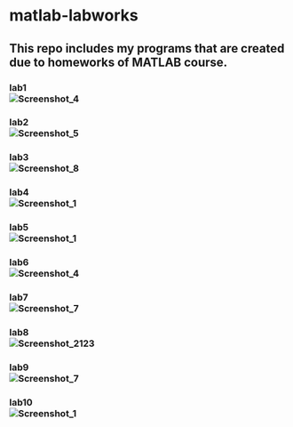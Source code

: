 # matlab-labworks
## This repo includes my programs that are created due to homeworks of MATLAB course.
### lab1 <br> ![Screenshot_4](https://user-images.githubusercontent.com/79810945/138760474-3135d5a5-52db-4466-9223-0464f7baa18a.png)
### lab2 <br> ![Screenshot_5](https://user-images.githubusercontent.com/79810945/138760555-239d5c05-c6a2-4e80-af4f-c8dedc1a18ff.png)
### lab3 <br> ![Screenshot_8](https://user-images.githubusercontent.com/79810945/138760576-ea5b4b02-d71a-4574-8a2e-4ee2da3ef25e.png)
### lab4 <br> ![Screenshot_1](https://user-images.githubusercontent.com/79810945/140231550-c2c523b7-a56f-4193-bf23-38955808b053.jpg)
### lab5 <br> ![Screenshot_1](https://user-images.githubusercontent.com/79810945/140708326-eb0ddd26-d845-4cf8-b110-3c6eb3d4c7b9.jpg)
### lab6 <br> ![Screenshot_4](https://user-images.githubusercontent.com/79810945/141786992-a4763c1a-e3c4-42e2-893a-d3347318cd6a.jpg)
### lab7 <br> ![Screenshot_7](https://user-images.githubusercontent.com/79810945/143865986-8442e652-d172-4986-9828-e0ef81579261.jpg)
### lab8 <br> ![Screenshot_2123](https://user-images.githubusercontent.com/79810945/146657679-31954454-6055-4849-b5a5-bccb87079fc9.jpg)
### lab9 <br> ![Screenshot_7](https://user-images.githubusercontent.com/79810945/146736576-f611e155-a98d-48f4-b534-ad357f086809.jpg)
### lab10 <br> ![Screenshot_1](https://user-images.githubusercontent.com/79810945/147465500-286a9844-6f31-42b0-a2a3-2a66009f1fb5.jpg)
